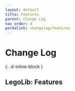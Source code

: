 ```yaml
---
layout: default
title: Features
parent: Change Log
nav_order: 4
permalink: changelog/features
---
```

# Change Log
{: .d-inline-block }  

## LegoLib: Features  

